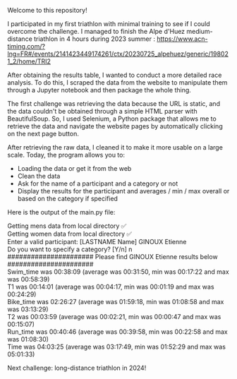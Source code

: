 Welcome to this repository!

I participated in my first triathlon with minimal training to see if I could overcome the challenge. I managed to finish the Alpe d'Huez medium-distance triathlon in 4 hours during 2023 summer : https://www.acn-timing.com/?lng=FR#/events/2141423449174261/ctx/20230725_alpehuez/generic/198021_2/home/TRI2

After obtaining the results table, I wanted to conduct a more detailed race analysis. To do this, I scraped the data from the website to manipulate them through a Jupyter notebook and then package the whole thing.

The first challenge was retrieving the data because the URL is static, and the data couldn't be obtained through a simple HTML parser with BeautifulSoup. So, I used Selenium, a Python package that allows me to retrieve the data and navigate the website pages by automatically clicking on the next page button.

After retrieving the raw data, I cleaned it to make it more usable on a large scale. Today, the program allows you to:
- Loading the data or get it from the web
- Clean the data
- Ask for the name of a participant and a category or not
- Display the results for the participant and averages / min / max overall or based on the category if specified

Here is the output of the main.py file:

Getting mens data from local directory ✅
<br/> Getting women data from local directory ✅
<br/> Enter a valid participant: [LASTNAME Name] GINOUX Etienne
<br/> Do you want to specify a category? [Y/n] n
<br/> ###################### Please find GINOUX Etienne results below ######################
<br/> Swim_time was 00:38:09 (average was 00:31:50, min was 00:17:22 and max was 00:58:39)
<br/> T1 was 00:14:01 (average was 00:04:17, min was 00:01:19 and max was 00:24:29)
<br/> Bike_time was 02:26:27 (average was 01:59:18, min was 01:08:58 and max was 03:13:29)
<br/> T2 was 00:03:59 (average was 00:02:21, min was 00:00:47 and max was 00:15:07)
<br/> Run_time was 00:40:46 (average was 00:39:58, min was 00:22:58 and max was 01:08:30)
<br/> Time was 04:03:25 (average was 03:17:49, min was 01:52:29 and max was 05:01:33)


Next challenge: long-distance triathlon in 2024!

